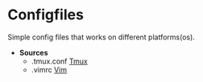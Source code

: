 # Configfiles

Simple config files that works on different platforms(os).

* **Sources**
    * .tmux.conf [Tmux](https://tmux.github.io/)
    * .vimrc [Vim](http://www.vim.org/)

